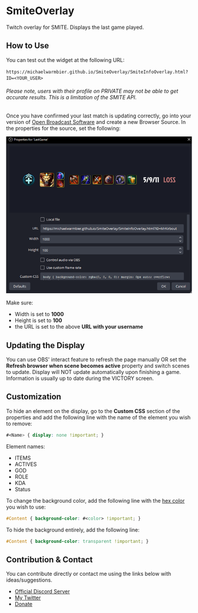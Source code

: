 # SmiteOverlay
Twitch overlay for SMITE. Displays the last game played.

## How to Use

You can test out the widget at the following URL:

`https://michaelwarmbier.github.io/SmiteOverlay/SmiteInfoOverlay.html?ID=<YOUR_USER>`

###### Please note, users with their profile on PRIVATE may not be able to get accurate results. This is a limitation of the SMITE API.

Once you have confirmed your last match is updating correctly, go into your version of [Open Broadcast Software](https://obsproject.com) and create a new Browser Source. In the properties for the source, set the following:

![alt text](PreviewImage.png)

Make sure:
- Width is set to **1000**
- Height is set to **100**
- the URL is set to the above **URL with your username**

## Updating the Display

You can use OBS' interact feature to refresh the page manually OR set the **Refresh browser when scene becomes active** property and switch scenes to update. Display will NOT update automatically upon finishing a game. Information is usually up to date during the VICTORY screen.

## Customization

To hide an element on the display, go to the **Custom CSS** section of the properties and add the following line with the name of the element you wish to remove:

```css
#<Name> { display: none !important; }
```

Element names:
- ITEMS
- ACTIVES
- GOD
- ROLE
- KDA
- Status

To change the background color, add the following line with the [hex color](https://www.google.com/search?client=opera-gx&q=hex+color+picker&sourceid=opera&ie=UTF-8&oe=UTF-8) you wish to use:

```css
#Content { background-color: #<color> !important; }
```

To hide the background entirely, add the following line:

```css
#Content { background-color: transparent !important; }
```

## Contribution & Contact

You can contribute directly or contact me using the links below with ideas/suggestions.

- [Official Discord Server](https://discord.gg/ZDUrzSXrKp)
- [My Twitter](https://twitter.com/MichaelWarmbier)
- [Donate](https://www.buymeacoffee.com/michaelwarmbier)


